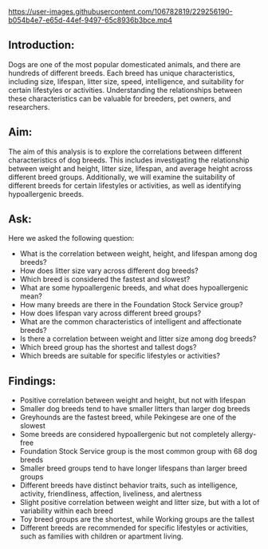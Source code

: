 

https://user-images.githubusercontent.com/106782819/229256190-b054b4e7-e65d-44ef-9497-65c8936b3bce.mp4

## Introduction:
Dogs are one of the most popular domesticated animals, and there are hundreds of different breeds. Each breed has unique characteristics, including size, lifespan, litter size, speed, intelligence, and suitability for certain lifestyles or activities. Understanding the relationships between these characteristics can be valuable for breeders, pet owners, and researchers.

## Aim:
The aim of this analysis is to explore the correlations between different characteristics of dog breeds. This includes investigating the relationship between weight and height, litter size, lifespan, and average height across different breed groups. Additionally, we will examine the suitability of different breeds for certain lifestyles or activities, as well as identifying hypoallergenic breeds.
## Ask:
Here we asked the following question:
- What is the correlation between weight, height, and lifespan among dog breeds?
- How does litter size vary across different dog breeds?
- Which breed is considered the fastest and slowest?
- What are some hypoallergenic breeds, and what does hypoallergenic mean?
- How many breeds are there in the Foundation Stock Service group?
- How does lifespan vary across different breed groups?
- What are the common characteristics of intelligent and affectionate breeds?
- Is there a correlation between weight and litter size among dog breeds?
- Which breed group has the shortest and tallest dogs?
- Which breeds are suitable for specific lifestyles or activities?

## Findings:
- Positive correlation between weight and height, but not with lifespan
- Smaller dog breeds tend to have smaller litters than larger dog breeds
- Greyhounds are the fastest breed, while Pekingese are one of the slowest
- Some breeds are considered hypoallergenic but not completely allergy-free
- Foundation Stock Service group is the most common group with 68 dog breeds
- Smaller breed groups tend to have longer lifespans than larger breed groups
- Different breeds have distinct behavior traits, such as intelligence, activity, friendliness, affection, liveliness, and alertness
- Slight positive correlation between weight and litter size, but with a lot of variability within each breed
- Toy breed groups are the shortest, while Working groups are the tallest
- Different breeds are recommended for specific lifestyles or activities, such as families with children or apartment living.
